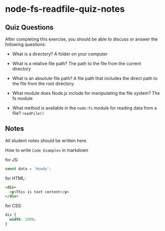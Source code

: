 # node-fs-readfile-quiz-notes

## Quiz Questions

After completing this exercise, you should be able to discuss or answer the following questions:

- What is a directory?
  A folder on your computer

- What is a relative file path?
  The path to the file from the current directory

- What is an absolute file path?
  A file path that includes the direct path to the file from the root directory.

- What module does Node.js include for manipulating the file system?
  The fs module

- What method is available in the `node:fs` module for reading data from a file?
  `readFile()`

## Notes

All student notes should be written here.

How to write `Code Examples` in markdown

for JS:

```javascript
const data = 'Howdy';
```

for HTML:

```html
<div>
  <p>This is text content</p>
</div>
```

for CSS:

```css
div {
  width: 100%;
}
```

